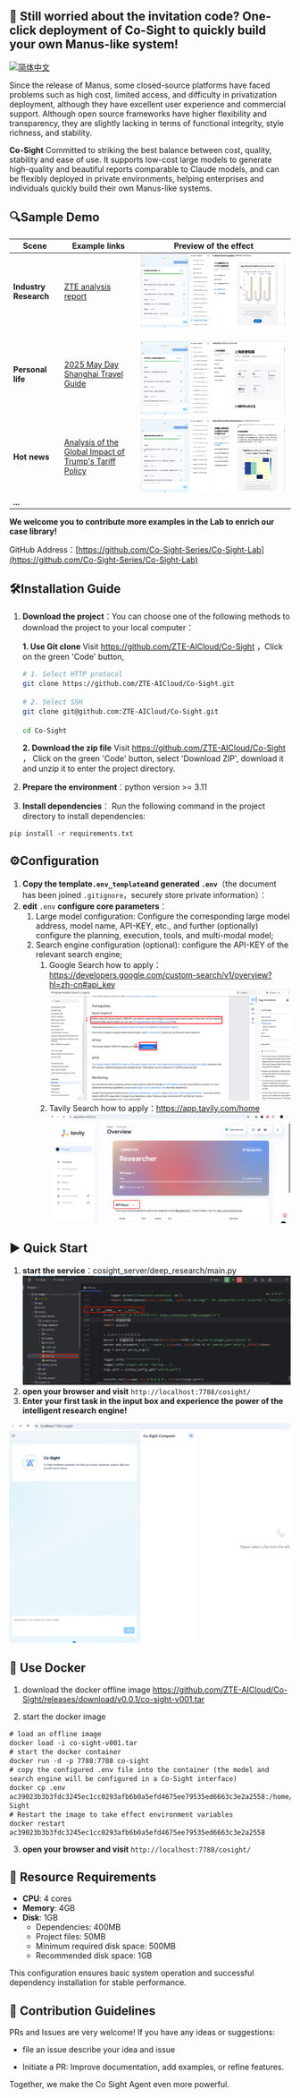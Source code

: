 
## 🚀 Still worried about the invitation code? One-click deployment of Co-Sight to quickly build your own Manus-like system!

[![简体中文](https://img.shields.io/badge/简体中文-点击查看-orange)](README-zh.md)

Since the release of Manus, some closed-source platforms have faced problems such as high cost, limited access, and difficulty in privatization deployment, although they have excellent user experience and commercial support. Although open source frameworks have higher flexibility and transparency, they are slightly lacking in terms of functional integrity, style richness, and stability.

**Co-Sight** Committed to striking the best balance between cost, quality, stability and ease of use. It supports low-cost large models to generate high-quality and beautiful reports comparable to Claude models, and can be flexibly deployed in private environments, helping enterprises and individuals quickly build their own Manus-like systems.

## 🔍Sample Demo

| Scene                 | Example links                                                                 | Preview of the effect                           |
|-----------------------|-------------------------------------------------------------------------------|-------------------------------------------------|
| **Industry Research** | [ZTE analysis report](https://www.youtube.com/watch?v=SNd8kYPxr3s)                       | ![](assets/Pasted_image_20250501015026.png)     |
| **Personal life**     | [2025 May Day Shanghai Travel Guide](https://www.youtube.com/watch?v=IkAGq0e1Lio&feature=youtu.be) | <br>![](assets/Pasted_image_20250501015117.png) |
| **Hot news**              | [Analysis of the Global Impact of Trump's Tariff Policy](https://www.youtube.com/watch?v=19-BmlHuG_E)                  | ![](assets/Pasted_image_20250501015617.png)     |
| **...**               |                                                                               |                                                 |

**We welcome you to contribute more examples in the Lab to enrich our case library!**  

GitHub Address：[https://github.com/Co-Sight-Series/Co-Sight-Lab](https://github.com/Co-Sight-Series/Co-Sight-Lab)

## 🛠Installation Guide

1. **Download the project**：You can choose one of the following methods to download the project to your local computer：
   
   **1. Use Git clone**
   Visit https://github.com/ZTE-AICloud/Co-Sight ，Click on the green 'Code' button,

   ```bash
   # 1. Select HTTP protocol
   git clone https://github.com/ZTE-AICloud/Co-Sight.git
   
   # 2. Select SSH
   git clone git@github.com:ZTE-AICloud/Co-Sight.git
   
   cd Co-Sight
   ```

   **2. Download the zip file**
   Visit https://github.com/ZTE-AICloud/Co-Sight ， Click on the green 'Code' button, select 'Download ZIP', download it and unzip it to enter the project directory.

2. **Prepare the environment**：python version >= 3.11
  
3. **Install dependencies**：  Run the following command in the project directory to install dependencies:
```shell
pip install -r requirements.txt
```

## ⚙️Configuration

1. **Copy the template`.env_template`and generated `.env`**（the document has been joined `.gitignore`，securely store private information）：
2. **edit** `.env` **configure core parameters**：
	1. Large model configuration: Configure the corresponding large model address, model name, API-KEY, etc., and further (optionally) configure the planning, execution, tools, and multi-modal model;
	2. Search engine configuration (optional): configure the API-KEY of the relevant search engine;
		1. Google Search how to apply：https://developers.google.com/custom-search/v1/overview?hl=zh-cn#api_key
		   ![](assets/Pasted_image_20250916105315.png)	
		2. Tavily Search how to apply：https://app.tavily.com/home
		   ![](assets/Pasted_image_20250502115315.png)

		  
## ▶️ Quick Start

1. **start the service**：cosight_server/deep_research/main.py
![](./assets/Pasted_image_20250430225822.png)
2. **open your browser and visit**
`http://localhost:7788/cosight/`
3. **Enter your first task in the input box and experience the power of the intelligent research engine!**

![](assets/Pasted_image_20250501020936.png)


## 🐳 Use Docker

1. download the docker offline image
https://github.com/ZTE-AICloud/Co-Sight/releases/download/v0.0.1/co-sight-v001.tar

2. start the docker image
```shell
# load an offline image
docker load -i co-sight-v001.tar
# start the docker container
docker run -d -p 7788:7788 co-sight
# copy the configured .env file into the container (the model and search engine will be configured in a Co-Sight interface)
docker cp .env ac39023b3b3fdc3245ec1cc0293afb6b0a5efd4675ee79535ed6663c3e2a2558:/home/Co-Sight
# Restart the image to take effect environment variables
docker restart ac39023b3b3fdc3245ec1cc0293afb6b0a5efd4675ee79535ed6663c3e2a2558
```

3. **open your browser and visit**
`http://localhost:7788/cosight/`

## 📣 Resource Requirements
- **CPU**: 4 cores  
- **Memory**: 4GB  
- **Disk**: 1GB  
  - Dependencies: 400MB  
  - Project files: 50MB  
  - Minimum required disk space: 500MB  
  - Recommended disk space: 1GB

This configuration ensures basic system operation and successful dependency installation for stable performance.

## 🤝 Contribution Guidelines

PRs and Issues are very welcome! If you have any ideas or suggestions:

- file an issue describe your idea and issue
  
- Initiate a PR: Improve documentation, add examples, or refine features.
  

Together, we make the Co Sight Agent even more powerful.